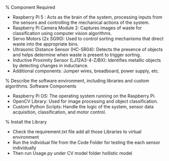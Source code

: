 % Component Required
- Raspberry Pi 5 : Acts as the brain of the system, processing inputs from the sensors and controlling the mechanical actions of the system.
- Raspberry Pi Camera Module 2: Captures images of waste for classification using computer vision algorithms.
- Servo Motors (2x SG90): Used to control sorting mechanisms that direct waste into the appropriate bins.
- Ultrasonic Distance Sensor (HC-SR04): Detects the presence of objects and helps determine when waste is present to trigger sorting.
- Inductive Proximity Sensor (LJ12A3-4-Z/BX): Identifies metallic objects by detecting changes in inductance.
- Additional components: Jumper wires, breadboard, power supply, etc.

% Describe the software environment, including libraries and custom algorithms.
  Software Components
- Raspberry Pi OS: The operating system running on the Raspberry Pi.
- OpenCV Library: Used for image processing and object classification.
- Custom Python Scripts: Handle the logic of the system, sensor data acquisition, classification, and motor control.

% Install the Library
- Check the requirement.txt file add all those Libraries to virtual environment
- Run the individual file from the Code Folder for testing the each sensor individually
- Then run Usage.py under CV model folder hollistic model
